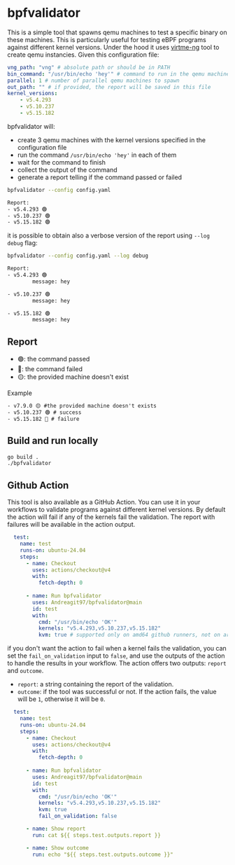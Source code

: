 # bpfvalidator

This is a simple tool that spawns qemu machines to test a specific binary on these machines. This is particularly useful for testing eBPF programs against different kernel versions.
Under the hood it uses [virtme-ng](https://github.com/arighi/virtme-ng) tool to create qemu instancies.
Given this configuration file:

```yaml
vng_path: "vng" # absolute path or should be in PATH
bin_command: "/usr/bin/echo 'hey'" # command to run in the qemu machines
parallel: 1 # number of parallel qemu machines to spawn
out_path: "" # if provided, the report will be saved in this file
kernel_versions:
    - v5.4.293
    - v5.10.237
    - v5.15.182
```

bpfvalidator will:

- create 3 qemu machines with the kernel versions specified in the configuration file
- run the command `/usr/bin/echo 'hey'` in each of them
- wait for the command to finish
- collect the output of the command
- generate a report telling if the command passed or failed

```bash
bpfvalidator --config config.yaml
```

```txt
Report:
- v5.4.293 🟢
- v5.10.237 🟢
- v5.15.182 🟢
```

it is possible to obtain also a verbose version of the report using `--log debug` flag:

```bash
bpfvalidator --config config.yaml --log debug
```

```txt
Report:
- v5.4.293 🟢
        message: hey

- v5.10.237 🟢
        message: hey

- v5.15.182 🟢
        message: hey
```

## Report

- 🟢: the command passed
- 🔴: the command failed
- 🟡: the provided machine doesn't exist

Example

```txt
- v7.9.0 🟡 #the provided machine doesn't exists
- v5.10.237 🟢 # success
- v5.15.182 🔴 # failure
```

## Build and run locally

```bash
go build .
./bpfvalidator
```

## Github Action

This tool is also available as a GitHub Action. You can use it in your workflows to validate programs against different kernel versions.
By default the action will fail if any of the kernels fail the validation. The report with failures will be available in the action output.

```yaml
  test:
    name: test
    runs-on: ubuntu-24.04
    steps:
      - name: Checkout
        uses: actions/checkout@v4
        with:
          fetch-depth: 0
    
      - name: Run bpfvalidator
        uses: Andreagit97/bpfvalidator@main
        id: test
        with:
          cmd: "/usr/bin/echo 'OK'"
          kernels: "v5.4.293,v5.10.237,v5.15.182"
          kvm: true # supported only on amd64 github runners, not on arm64
```

if you don't want the action to fail when a kernel fails the validation, you can set the `fail_on_validation` input to `false`, and use the outputs of the action to handle the results in your workflow.
The action offers two outputs: `report` and `outcome`.

- `report`: a string containing the report of the validation.
- `outcome`: if the tool was successful or not. If the action fails, the value will be `1`, otherwise it will be `0`.

```yaml
  test:
    name: test
    runs-on: ubuntu-24.04
    steps:
      - name: Checkout
        uses: actions/checkout@v4
        with:
          fetch-depth: 0
    
      - name: Run bpfvalidator
        uses: Andreagit97/bpfvalidator@main
        id: test
        with:
          cmd: "/usr/bin/echo 'OK'"
          kernels: "v5.4.293,v5.10.237,v5.15.182"
          kvm: true
          fail_on_validation: false

      - name: Show report 
        run: cat ${{ steps.test.outputs.report }}

      - name: Show outcome
        run: echo "${{ steps.test.outputs.outcome }}"
```
